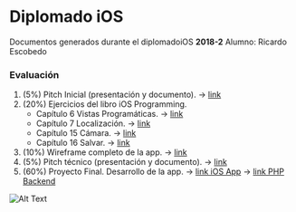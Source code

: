 # Diplomado iOS
Documentos generados durante el diplomadoiOS **2018-2**
Alumno: Ricardo Escobedo

### Evaluación 

1. (5%) Pitch Inicial (presentación y documento). -> [link](https://github.com/warkarth/diplomadoiOS/tree/master/Homeworks/SmartU)
2. (20%) Ejercicios del libro iOS Programming.
    - Capítulo 6 Vistas Programáticas. -> [link](https://github.com/warkarth/diplomadoiOS/tree/master/6-ProgrammaticViews/WorldTrotter)
    - Capítulo 7 Localización. -> [link](https://github.com/warkarth/diplomadoiOS/tree/master/7-Localization/WorldTrotter)
    - Capítulo 15 Cámara. -> [link](https://github.com/warkarth/diplomadoiOS/tree/master/15-Camera/Homepwner)
    - Capítulo 16 Salvar. -> [link](https://github.com/warkarth/diplomadoiOS/tree/master/16-Archiving/Homepwner)
3. (10%) Wireframe completo de la app. -> [link](https://github.com/alejandrozepeda/diplomado-ios/tree/master/tareas/07_views)
4. (5%) Pitch técnico (presentación y documento). -> [link](https://docs.google.com/presentation/d/1mTbQ19-mYgUvnrSBc7Yp1jO3ABxB24f-TxUPmj5C6qo/edit?usp=sharing)
5. (60%) Proyecto Final. Desarrollo de la app. -> [link iOS App](https://github.com/warkarth/Hostess-ios) -> [link PHP Backend](https://github.com/cesaralv/App-Backend)

![Alt Text](https://github.com/alejandrozepeda/diplomado-ios/blob/master/Hostess.gif)
